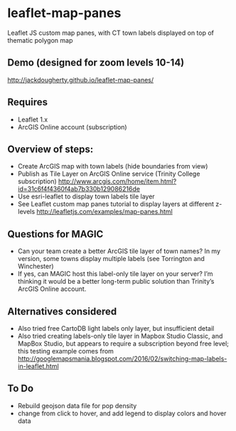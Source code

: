 # leaflet-map-panes
Leaflet JS custom map panes, with CT town labels displayed on top of thematic polygon map

## Demo (designed for zoom levels 10-14)
http://jackdougherty.github.io/leaflet-map-panes/

## Requires
- Leaflet 1.x
- ArcGIS Online account (subscription)

## Overview of steps:
- Create ArcGIS map with town labels (hide boundaries from view)
- Publish as Tile Layer on ArcGIS Online service (Trinity College subscription) http://www.arcgis.com/home/item.html?id=31c6f4f4360f4ab7b330b129086216de
- Use esri-leaflet to display town labels tile layer
- See Leaflet custom map panes tutorial to display layers at different z-levels http://leafletjs.com/examples/map-panes.html

## Questions for MAGIC
- Can your team create a better ArcGIS tile layer of town names? In my version, some towns display multiple labels (see Torrington and Winchester)
- If yes, can MAGIC host this label-only tile layer on your server? I’m thinking it would be a better long-term public solution than Trinity’s ArcGIS Online account.

## Alternatives considered
- Also tried free CartoDB light labels only layer, but insufficient detail
- Also tried creating labels-only tile layer in Mapbox Studio Classic, and MapBox Studio, but appears to require a subscription beyond free level; this testing example comes from http://googlemapsmania.blogspot.com/2016/02/switching-map-labels-in-leaflet.html

## To Do
- Rebuild geojson data file for pop density
- change from click to hover, and add legend to display colors and hover data
